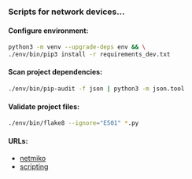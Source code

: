### Scripts for network devices...

#### Configure environment:
```bash
python3 -m venv --upgrade-deps env && \
./env/bin/pip3 install -r requirements_dev.txt
```

#### Scan project dependencies:
```bash
./env/bin/pip-audit -f json | python3 -m json.tool
```

#### Validate project files:
```bash
./env/bin/flake8 --ignore="E501" *.py
```

#### URLs:
- [netmiko](https://github.com/ktbyers/netmiko/blob/develop/README.md)
- [scripting](https://wiki.mikrotik.com/wiki/Manual:Scripting)
